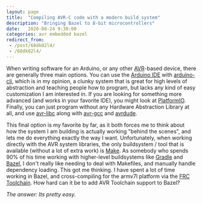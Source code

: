 ```yaml
---
layout: page
title:  "Compiling AVR-C code with a modern build system"
description: "Bringing Bazel to 8-bit microcontrollers"
date:   2020-08-24 9:30:00 
categories: avr embedded bazel
redirect_from: 
 - /post/68dk02l4/
 - /68dk02l4/
---
```


When writing software for an Arduino, or any other [AVR]()-based device, there are generally three main options. You can use the [Arduino IDE]() with [arduino-cli](), which is in my opinion, a clunky system that is great for high levels of abstraction and teaching people how to program, but lacks any kind of easy customization I am interested in. If you are looking for something more advanced (and works in your favorite IDE), you might look at [PlatformIO](). Finally, you can just program without any Hardware Abstraction Library at all, and use [avr-libc]() along with [avr-gcc]() and [avrdude](). 

This final option is my favorite by far, as it both forces me to think about how the system I am building is actually working "behind the scenes", and lets me do everything exactly the way I want. Unfortunately, when working directly with the AVR system libraries, the only buildsystem / tool that is available (without a lot of extra work) is [Make](). As somebody who spends 90% of his time working with higher-level buildsystems like [Gradle]() and [Bazel](), I don't really like needing to deal with Makefiles, and manually handle dependency loading. This got me thinking. I have spent a lot of time working in Bazel, and cross-compiling for the armv7l platform via the [FRC Toolchain](https://launchpad.net/~wpilib/+archive/ubuntu/toolchain/). How hard can it be to add AVR Toolchain support to Bazel?

*The answer: Its pretty easy.*

